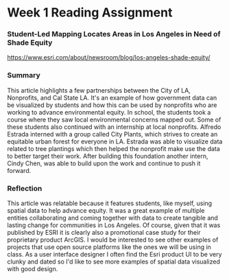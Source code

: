 # Week 1 Reading Assignment #

### Student-Led Mapping Locates Areas in Los Angeles in Need of Shade Equity ###
https://www.esri.com/about/newsroom/blog/los-angeles-shade-equity/

### Summary ###
This article highlights a few partnerships between the City of LA, Nonprofits, and Cal State LA. It's an example of how government data can be visualized by students and how this can be used by nonprofits who are working to advance environmental equity. In school, the students took a course where they saw local environmental concerns mapped out. Some of these students also continued with an internship at local nonprofits. Alfredo Estrada interned with a group called City Plants, which strives to create an equitable urban forest for everyone in LA. Estrada was able to visualize data related to tree plantings which then helped the nonprofit make use the data to better target their work. After building this foundation another intern, Cindy Chen, was able to build upon the work and continue to push it forward. 

### Reflection ###
This article was relatable because it features students, like myself, using spatial data to help advance equity. It was a great example of multiple entities collaborating and coming together with data to create tangible and lasting change for communities in Los Angeles. Of course, given that it was published by ESRI it is clearly also a promotional case study for their proprietary product ArcGIS. I would be interested to see other examples of projects that use open source platforms like the ones we will be using in class. As a user interface designer I often find the Esri product UI to be very clunky and dated so I'd like to see more examples of spatial data visualized with good design. 
